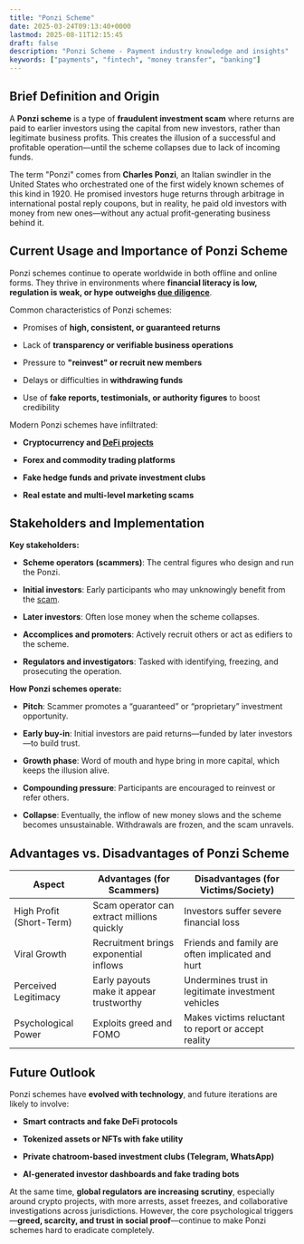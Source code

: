 ```yaml
---
title: "Ponzi Scheme"
date: 2025-03-24T09:13:40+0000
lastmod: 2025-08-11T12:15:45
draft: false
description: "Ponzi Scheme - Payment industry knowledge and insights"
keywords: ["payments", "fintech", "money transfer", "banking"]
---
```


## Brief Definition and Origin

A **Ponzi scheme** is a type of **fraudulent investment scam** where returns are paid to earlier investors using the capital from new investors, rather than legitimate business profits. This creates the illusion of a successful and profitable operation—until the scheme collapses due to lack of incoming funds.

The term "Ponzi" comes from **Charles Ponzi**, an Italian swindler in the United States who orchestrated one of the first widely known schemes of this kind in 1920. He promised investors huge returns through arbitrage in international postal reply coupons, but in reality, he paid old investors with money from new ones—without any actual profit-generating business behind it.

## Current Usage and Importance of Ponzi Scheme

Ponzi schemes continue to operate worldwide in both offline and online forms. They thrive in environments where **financial literacy is low, regulation is weak, or hype outweighs [due diligence](https://faisalkhanllc.xyz/resources/payments-wiki/d/due-diligence-dd/)**.

Common characteristics of Ponzi schemes:

- Promises of **high, consistent, or guaranteed returns**

- Lack of **transparency or verifiable business operations**

- Pressure to **"reinvest" or recruit new members**

- Delays or difficulties in **withdrawing funds**

- Use of **fake reports, testimonials, or authority figures** to boost credibility

Modern Ponzi schemes have infiltrated:

- **Cryptocurrency and [DeFi projects](https://faisalkhanllc.xyz/resources/payments-wiki/d/decentralized-finance-defi/)**

- **Forex and commodity trading platforms**

- **Fake hedge funds and private investment clubs**

- **Real estate and multi-level marketing scams**

## Stakeholders and Implementation

**Key stakeholders:**

- **Scheme operators (scammers)**: The central figures who design and run the Ponzi.

- **Initial investors**: Early participants who may unknowingly benefit from the [scam](https://faisalkhanllc.xyz/resources/payments-wiki/s/scam/).

- **Later investors**: Often lose money when the scheme collapses.

- **Accomplices and promoters**: Actively recruit others or act as edifiers to the scheme.

- **Regulators and investigators**: Tasked with identifying, freezing, and prosecuting the operation.

**How Ponzi schemes operate:**

- **Pitch**: Scammer promotes a “guaranteed” or “proprietary” investment opportunity.

- **Early buy-in**: Initial investors are paid returns—funded by later investors—to build trust.

- **Growth phase**: Word of mouth and hype bring in more capital, which keeps the illusion alive.

- **Compounding pressure**: Participants are encouraged to reinvest or refer others.

- **Collapse**: Eventually, the inflow of new money slows and the scheme becomes unsustainable. Withdrawals are frozen, and the scam unravels.

## Advantages vs. Disadvantages of Ponzi Scheme

| **Aspect** | **Advantages (for Scammers)** | **Disadvantages (for Victims/Society)** |
| --- | --- | --- |
| High Profit (Short-Term) | Scam operator can extract millions quickly | Investors suffer severe financial loss |
| Viral Growth | Recruitment brings exponential inflows | Friends and family are often implicated and hurt |
| Perceived Legitimacy | Early payouts make it appear trustworthy | Undermines trust in legitimate investment vehicles |
| Psychological Power | Exploits greed and FOMO | Makes victims reluctant to report or accept reality |

## Future Outlook

Ponzi schemes have **evolved with technology**, and future iterations are likely to involve:

- **Smart contracts and fake DeFi protocols**

- **Tokenized assets or NFTs with fake utility**

- **Private chatroom-based investment clubs (Telegram, WhatsApp)**

- **AI-generated investor dashboards and fake trading bots**

At the same time, **global regulators are increasing scrutiny**, especially around crypto projects, with more arrests, asset freezes, and collaborative investigations across jurisdictions. However, the core psychological triggers—**greed, scarcity, and trust in social proof**—continue to make Ponzi schemes hard to eradicate completely.